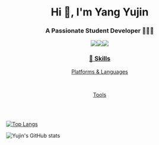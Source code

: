 
<h1 align="center">Hi 👋, I'm Yang Yujin </h1>
<h3 align="center">A Passionate Student Developer 👩🏻‍💻</h3>
<p align="center"><a href = "https://asxpyn.tistory.com"><img src= "https://img.shields.io/badge/♡ blog-pink?logoColor=white?style=flat-square"><a href="mailto:ureal980804@gmail.com"><img src = "https://img.shields.io/badge/ureal980804@gmail.com-white?logo=Gmail&logoColor=white?style=flat-square"><a href = "https://www.instagram.com/u__real/"><img src = "https://img.shields.io/badge/u__real-9cf?logo=Instagram&logoColor=white?style=flat-square">
      
</p>
<h3 align="center"> 💪 Skills </h3>
<p align="center">Platforms & Languages



      

<br><p align="center">Tools


<br>

<br>
  
[![Top Langs](https://github-readme-stats.vercel.app/api/top-langs/?username=uujinn&layout=compact&theme=default)](https://github.com/uujinn)

![Yujin's GitHub stats](https://github-readme-stats.vercel.app/api?username=anuraghazra&theme=default&show_icons=true)





